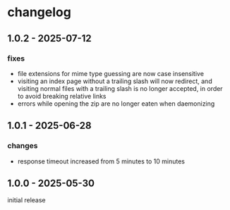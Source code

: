 # changelog

## 1.0.2 - 2025-07-12

### fixes
- file extensions for mime type guessing are now case insensitive
- visiting an index page without a trailing slash will now redirect,
  and visiting normal files with a trailing slash is no longer
  accepted, in order to avoid breaking relative links
- errors while opening the zip are no longer eaten when daemonizing

## 1.0.1 - 2025-06-28

### changes
- response timeout increased from 5 minutes to 10 minutes

## 1.0.0 - 2025-05-30
initial release

